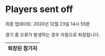 # Players sent off
최종 업데이트: 2020년 12월 23일 14시 55분


경기 중 오류가 발생하는 경우 자동으로 퇴장됩니다.


| 퇴장된 참가자 |
|:---:|